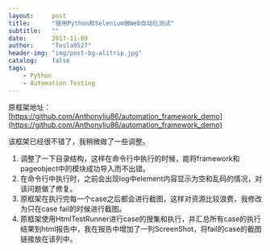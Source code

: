 ```yaml
---
layout:     post
title:      "使用Python和Selenium做Web自动化测试"
subtitle:   ""
date:       2017-11-09
author:     "Tesla9527"
header-img: "img/post-bg-alitrip.jpg"
catalog:    false
tags:
    - Python
    - Automation Testing
---
```


原框架地址：
[https://github.com/Anthonyliu86/automation_framework_demo](https://github.com/Anthonyliu86/automation_framework_demo)

该框架已经很不错了，我稍微做了一些调整。
1. 调整了一下目录结构，这样在命令行中执行的时候，能将framework和pageobject中的模块成功导入而不出错。
2. 在命令行中执行时，之前会出现log中element内容显示为空和乱码的情况，对该问题做了修复。
3. 原框架在执行完每一个case之后都会进行截图，这样对资源比较浪费，我修改为只在case fail的时候进行截图。
4. 原框架使用HtmlTestRunner进行case的搜集和执行，并汇总所有case的执行结果到html报告中，我在报告中增加了一列ScreenShot，将fail的case的截图链接放在该列中。
